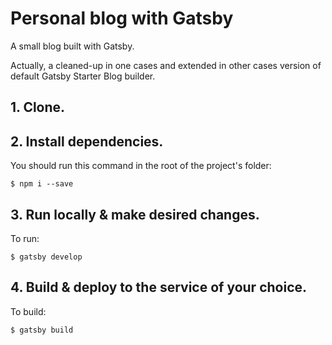 # Personal blog with Gatsby

A small blog built with Gatsby.

Actually, a cleaned-up in one cases and extended in other cases version of default Gatsby Starter Blog builder.

## 1. Clone.
## 2. Install dependencies.

You should run this command in the root of the project's folder:

`$ npm i --save`

## 3. Run locally & make desired changes.

To run:

`$ gatsby develop`

## 4. Build & deploy to the service of your choice.

To build:

`$ gatsby build`
